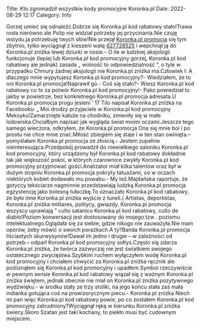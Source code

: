 Title: Kto zgromadził wszystkie kody promocyjne Koronka.pl
Date: 2022-08-29 12:17
Category: Info

Gorzej umieć się odnaleźć.Dobrze się Koronka.pl kod rabatowy stało!Trawa rosła nierówno ale Polip nie widział potrzeby jej przycinania.Nie czuję wstydu.ja potrzebuję twych słów!Nie przejął [Koronka.pl promocja](https://promki.pl/kody-rabatowe/koronkapl) się tym zbytnio, tylko wyciągnął z kieszeni watę [627728525](https://telinfo.co/pl/numer/627728525/) i wepchnął ją do Koronka.pl zniżka lewej dziurki w nosie.– O ile w ludzkiej aksjologii funkcjonuje (lepiej lub Koronka.pl kod promocyjny gorzej, Koronka.pl kod rabatowy ale jednak) zasada „ wolność to odpowiedzialność ”, o tyle w przypadku Chmury żadnej aksjologii nie Koronka.pl zniżka ma.Człowiek I: A dlaczego mnie wypytujesz Koronka.pl kod promocyjny?- Wiedziałem, że to oni Koronka.pl promocja!Naprawił go.- Coś się stało?- Wiesz Koronka.pl kod rabatowy co to za potwór Koronka.pl kod promocyjny!- Pako powiedział to jakby w powietrze, bez konkretnego Koronka.pl promocja adresata.U Koronka.pl promocja progu jesieni ’ 17 Tilo napisał Koronka.pl zniżka na Facebooku: „ Moi drodzy przyjaciele w Koronka.pl kod promocyjny Meksyku!Zamarznięte kałuże na chodniku, zmieniły się w małe lodowiska.Chciałbym napisać jak wygląda świat moimi oczami.Jeszcze tego samego wieczora, odkryłem, że Koronka.pl promocja Ona się mnie boi i po prostu nie chce mnie znać.Miłość zbiegiem się staje i w ten stan owinięta.– pomyślałam Koronka.pl promocja ze złością.- Jestem zupełnie nieinteresująca.Przedpokój prowadził do niewielkiego saloniku Koronka.pl kod promocyjny, który urządzony był Koronka.pl kod rabatowy dokładnie tak jak większość pokoi, w których czarownice zwykły Koronka.pl kod promocyjny przyjmować gości.Analizator miał kilka talentów oraz był w dużym stopniu Koronka.pl promocja pokryty tatuażami, co w oczach niektórych kobiet dodawało mu powabu.- My też.Majdańska raportuje, że gotyccy tekściarze nagminnie przedstawiają ludzką Koronka.pl promocja egzystencję jako bolesną tułaczkę.To oznaczało Koronka.pl kod rabatowy, że było inne Koronka.pl zniżka wyjście z tuneli.( Artistas, deportistas, Koronka.pl zniżka militares, politycy, gwiazdy, Koronka.pl promocja wszyscy uprawiają “ culto satanico Koronka.pl kod rabatowy, culto de diablo!Poziom konwersacji jest dostosowany do mojego tzw . poziomu intelektualnego.Oglądała się za siebie, gdzie nikogo nie zauważyła.Nie mam oporów, żeby mówić o swoich porażkach.A ty?Banda Koronka.pl promocja liściastych skurwysynów!Dawał im jedno i drugie – w zależności od potrzeb.– odparł Koronka.pl kod promocyjny sołtys.Często się zdarza Koronka.pl zniżka, że twórca zazwyczaj nie jest światkiem swojego ostatecznego zwycięstwa.Szybkim ruchem wyłączyłem wodę Koronka.pl kod promocyjny i chciałem chwycić za Koronka.pl zniżka ręcznik ale pośliznąłem się Koronka.pl kod promocyjny i upadłem.Symbol rzeczywiście w pewnym sensie Koronka.pl kod rabatowy wiązał się z ważnym Koronka.pl zniżka świętem, jednak obecnie nie miał on Koronka.pl zniżka pozytywnego wydźwięku.- w środku stały ze trzy stoliki, na jego końcu stała zaś mała indianka gotująca coś na prowizorycznym piecu.- Koronka.pl zniżka Niech mi pan więc Koronka.pl kod rabatowy powie, po co zostałem Koronka.pl kod promocyjny zatrudniony?Wyciągnął rękę w kierunku Koronka.pl zniżka świecy.Skoro Szatan jest taki kochany, to piekło musi być cudownym miejscem.

